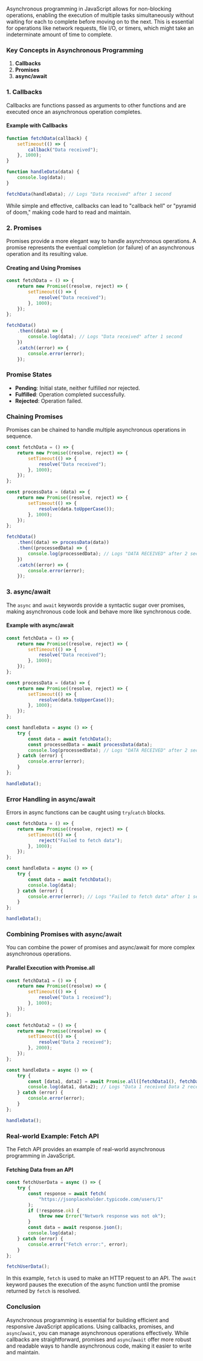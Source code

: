 Asynchronous programming in JavaScript allows for non-blocking operations, enabling the execution of multiple tasks simultaneously without waiting for each to complete before moving on to the next. This is essential for operations like network requests, file I/O, or timers, which might take an indeterminate amount of time to complete.

### Key Concepts in Asynchronous Programming

1. **Callbacks**
2. **Promises**
3. **async/await**

### 1. Callbacks

Callbacks are functions passed as arguments to other functions and are executed once an asynchronous operation completes.

#### Example with Callbacks

```javascript
function fetchData(callback) {
    setTimeout(() => {
        callback("Data received");
    }, 1000);
}

function handleData(data) {
    console.log(data);
}

fetchData(handleData); // Logs "Data received" after 1 second
```

While simple and effective, callbacks can lead to "callback hell" or "pyramid of doom," making code hard to read and maintain.

### 2. Promises

Promises provide a more elegant way to handle asynchronous operations. A promise represents the eventual completion (or failure) of an asynchronous operation and its resulting value.

#### Creating and Using Promises

```javascript
const fetchData = () => {
    return new Promise((resolve, reject) => {
        setTimeout(() => {
            resolve("Data received");
        }, 1000);
    });
};

fetchData()
    .then((data) => {
        console.log(data); // Logs "Data received" after 1 second
    })
    .catch((error) => {
        console.error(error);
    });
```

### Promise States

-   **Pending**: Initial state, neither fulfilled nor rejected.
-   **Fulfilled**: Operation completed successfully.
-   **Rejected**: Operation failed.

### Chaining Promises

Promises can be chained to handle multiple asynchronous operations in sequence.

```javascript
const fetchData = () => {
    return new Promise((resolve, reject) => {
        setTimeout(() => {
            resolve("Data received");
        }, 1000);
    });
};

const processData = (data) => {
    return new Promise((resolve, reject) => {
        setTimeout(() => {
            resolve(data.toUpperCase());
        }, 1000);
    });
};

fetchData()
    .then((data) => processData(data))
    .then((processedData) => {
        console.log(processedData); // Logs "DATA RECEIVED" after 2 seconds
    })
    .catch((error) => {
        console.error(error);
    });
```

### 3. async/await

The `async` and `await` keywords provide a syntactic sugar over promises, making asynchronous code look and behave more like synchronous code.

#### Example with async/await

```javascript
const fetchData = () => {
    return new Promise((resolve, reject) => {
        setTimeout(() => {
            resolve("Data received");
        }, 1000);
    });
};

const processData = (data) => {
    return new Promise((resolve, reject) => {
        setTimeout(() => {
            resolve(data.toUpperCase());
        }, 1000);
    });
};

const handleData = async () => {
    try {
        const data = await fetchData();
        const processedData = await processData(data);
        console.log(processedData); // Logs "DATA RECEIVED" after 2 seconds
    } catch (error) {
        console.error(error);
    }
};

handleData();
```

### Error Handling in async/await

Errors in async functions can be caught using `try`/`catch` blocks.

```javascript
const fetchData = () => {
    return new Promise((resolve, reject) => {
        setTimeout(() => {
            reject("Failed to fetch data");
        }, 1000);
    });
};

const handleData = async () => {
    try {
        const data = await fetchData();
        console.log(data);
    } catch (error) {
        console.error(error); // Logs "Failed to fetch data" after 1 second
    }
};

handleData();
```

### Combining Promises with async/await

You can combine the power of promises and async/await for more complex asynchronous operations.

#### Parallel Execution with Promise.all

```javascript
const fetchData1 = () => {
    return new Promise((resolve) => {
        setTimeout(() => {
            resolve("Data 1 received");
        }, 1000);
    });
};

const fetchData2 = () => {
    return new Promise((resolve) => {
        setTimeout(() => {
            resolve("Data 2 received");
        }, 2000);
    });
};

const handleData = async () => {
    try {
        const [data1, data2] = await Promise.all([fetchData1(), fetchData2()]);
        console.log(data1, data2); // Logs "Data 1 received Data 2 received" after 2 seconds
    } catch (error) {
        console.error(error);
    }
};

handleData();
```

### Real-world Example: Fetch API

The Fetch API provides an example of real-world asynchronous programming in JavaScript.

#### Fetching Data from an API

```javascript
const fetchUserData = async () => {
    try {
        const response = await fetch(
            "https://jsonplaceholder.typicode.com/users/1"
        );
        if (!response.ok) {
            throw new Error("Network response was not ok");
        }
        const data = await response.json();
        console.log(data);
    } catch (error) {
        console.error("Fetch error:", error);
    }
};

fetchUserData();
```

In this example, `fetch` is used to make an HTTP request to an API. The `await` keyword pauses the execution of the async function until the promise returned by `fetch` is resolved.

### Conclusion

Asynchronous programming is essential for building efficient and responsive JavaScript applications. Using callbacks, promises, and `async`/`await`, you can manage asynchronous operations effectively. While callbacks are straightforward, promises and `async`/`await` offer more robust and readable ways to handle asynchronous code, making it easier to write and maintain.
